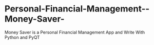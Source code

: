 # Personal-Financial-Management--Money-Saver-
Money Saver is a Personal Financial Management App and Write With Python and PyQT 
